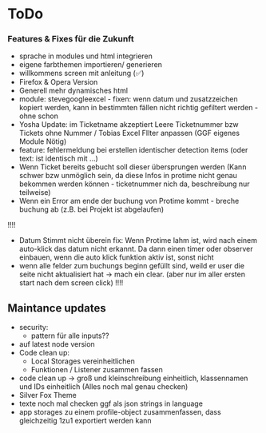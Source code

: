 # ToDo

### Features & Fixes für die Zukunft
 
- sprache in modules und html integrieren
- eigene farbthemen importieren/ generieren
- willkommens screen mit anleitung (✅)
- Firefox & Opera Version
- Generell mehr dynamisches html
- module: stevegoogleexcel - fixen: wenn datum und zusatzzeichen kopiert werden, kann in bestimmten fällen nicht richtig gefiltert werden - ohne schon
- Yosha Update: im Ticketname akzeptiert Leere Ticketnummer bzw Tickets ohne Nummer / Tobias Excel FIlter anpassen 
(GGF eigenes Module Nötig)
- feature: fehlermeldung bei erstellen identischer detection items (oder text: ist identisch mit ...)
- Wenn Ticket bereits gebucht soll dieser übersprungen werden (Kann schwer bzw unmöglich sein, da diese Infos in protime nicht genau bekommen werden können - ticketnummer nich da, beschreibung nur teilweise)
- Wenn ein Error am ende der buchung von Protime kommt - breche buchung ab (z.B. bei Projekt ist abgelaufen)


!!!!
- Datum Stimmt nicht überein fix: Wenn Protime lahm ist, wird nach einem auto-klick das datum nicht erkannt. Da dann einen timer oder observer einbauen, wenn die auto klick funktion aktiv ist, sonst nicht
- wenn alle felder zum buchungs beginn gefüllt sind, weild er user die seite nicht aktualisiert hat -> mach ein clear. (aber nur im aller ersten start nach dem screen click)
!!!!



## Maintance updates
- security: 
    - pattern für alle inputs??
- auf latest node version
- Code clean up:
    - Local Storages vereinheitlichen
    - Funktionen / Listener zusammen fassen
- code clean up -> groß und kleinschreibung einheitlich, klassennamen und IDs einheitlich
    (Alles noch mal genau checken)
- Silver Fox Theme
- texte noch mal checken ggf als json strings in language
- app storages zu einem profile-object zusammenfassen, dass gleichzeitig 1zu1 exportiert werden kann